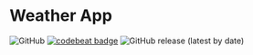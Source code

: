 # Weather App

![GitHub](https://img.shields.io/github/license/asboldyrev/weather-app?style=plastic)
[![codebeat badge](https://codebeat.co/badges/34140957-1640-4771-bd5a-b211ab79a2f2)](https://codebeat.co/projects/github-com-asboldyrev-weather-app-only-front)
![GitHub release (latest by date)](https://img.shields.io/github/v/release/asboldyrev/weather-app?style=plastic)
